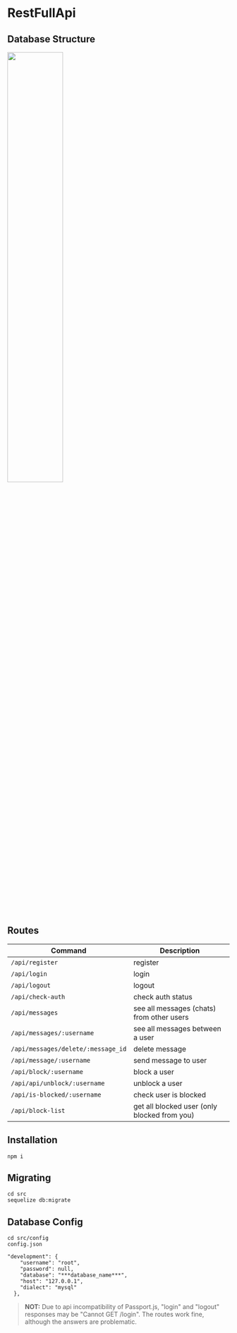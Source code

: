 # RestFullApi



## Database Structure

<img src="https://i.hizliresim.com/qr3ut2w.png" width="50%">

## Routes

| Command | Description |
| --- | --- |
| `/api/register` | register |
| `/api/login` | login |
| `/api/logout` | logout |
| `/api/check-auth` | check auth status |
| `/api/messages` | see all messages (chats) from other users |
| `/api/messages/:username` | see all messages between a user |
| `/api/messages/delete/:message_id` | delete message |
| `/api/message/:username` | send message to user |
| `/api/block/:username` |  block a user |
| `/api/api/unblock/:username` |  unblock a user |
| `/api/is-blocked/:username` |  check user is blocked |
| `/api/block-list` | get all blocked user (only blocked from you) |

## Installation

```
npm i
```
## Migrating

```
cd src
sequelize db:migrate
```
## Database Config

```
cd src/config
config.json

"development": {
    "username": "root",
    "password": null,
    "database": "***database_name***",
    "host": "127.0.0.1",
    "dialect": "mysql"
  },
```


> **NOT:** Due to api incompatibility of Passport.js, "login" and "logout" responses may be "Cannot GET /login". The routes work fine, although the answers are problematic.
